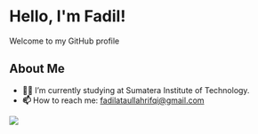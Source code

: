 # Hello, I'm Fadil!

Welcome to my GitHub profile

## About Me

- **👨‍💻** I’m currently studying at Sumatera Institute of Technology.
- **📫** How to reach me: fadilataullahrifqi@gmail.com

![](https://komarev.com/ghpvc/?username=FadilRifqi&color=yellow)
